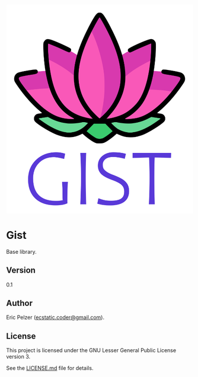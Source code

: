 ![](https://github.com/senselogic/GIST/blob/master/LOGO/gist.png)

# Gist

Base library.

## Version

0.1

## Author

Eric Pelzer (ecstatic.coder@gmail.com).

## License

This project is licensed under the GNU Lesser General Public License version 3.

See the [LICENSE.md](LICENSE.md) file for details.
